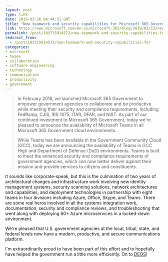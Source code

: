 ```yaml
---
layout: post
type: link
date: 2019-03-26 04:44:51 GMT
title: "New teamwork and security capabilities for Microsoft 365 Government"
link: https://www.microsoft.com/en-us/microsoft-365/blog/2019/03/13/new-teamwork-and-security-capabilities-for-microsoft-365-government/
permalink: /post/183715014572/new-teamwork-and-security-capabilities-for
redirect_from: 
  - /post/183715014572/new-teamwork-and-security-capabilities-for
categories:
- microsoft
- teams
- collaboration
- software engineering
- technology
- communication
- productivity
- government
---
```

<blockquote><p>In February 2018, we launched Microsoft 365 Government to empower government agencies to collaborate and be productive while meeting their security and compliance requirements, including FedRamp, CJIS, IRS 1075, ITAR, DFAR, and NIST. As part of our continued investment to Microsoft 365 Government, today we're pleased to announce the availability of Microsoft Teams in all Microsoft 365 Government cloud environments.</p>
<p>While Teams has been available in the Government Community Cloud (GCC), today we are announcing the availability of Teams in GCC High and Department of Defense (DoD) environments. Teams is built to meet the enhanced security and compliance requirements of government agencies, which can now better deliver against their mission and provide services to citizens and constituents.</p></blockquote>
<p>It sounds like corporate-speak, but this is the culmination of two years of architectural changes and infrastructure work involving new identity management systems, security scanning solutions, network architectures and capabilities, and deployment technologies in partnership with eight teams in four divisions including Azure, Office, Skype, and Teams. There are some real heros involved in all the systems integration work, documentation, security and compliance reviews, and troubleshooting that went along with deploying 60+ Azure microservices in a locked-down environment.<p>
<p>We're pleased that U.S. government agencies at the local, tribal, state, and federal levels now have a modern, productive, and secure communications platform.</p>
<p>I'm extraordinarily proud to have been part of this effort and to hopefully have helped the government run a little more efficiently. On to <a href="https://www.businessinsider.com/microsoft-announces-new-government-products-to-help-in-winning-deos-2019-3">DEOS</a>!</p>
